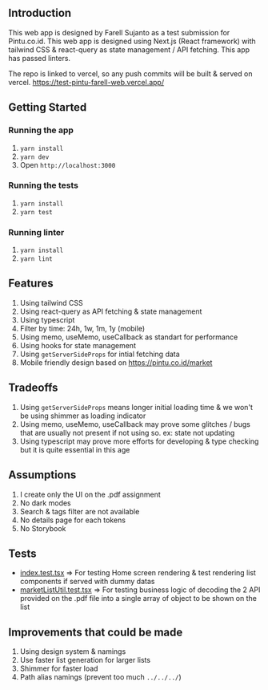 ## Introduction
This web app is designed by Farell Sujanto as a test submission for Pintu.co.id. This web app is designed using Next.js (React framework) with tailwind CSS & react-query as state management / API fetching. This app has passed linters.

The repo is linked to vercel, so any push commits will be built & served on vercel. https://test-pintu-farell-web.vercel.app/

## Getting Started
### Running the app
1. `yarn install`
2. `yarn dev`
3. Open `http://localhost:3000` 

### Running the tests
1. `yarn install`
2. `yarn test`
### Running linter
1. `yarn install`
2. `yarn lint`


## Features
1. Using tailwind CSS
2. Using react-query as API fetching & state management
3. Using typescript
4. Filter by time: 24h, 1w, 1m, 1y (mobile)
5. Using memo, useMemo, useCallback as standart for performance
6. Using hooks for state management
7. Using `getServerSideProps` for intial fetching data 
8. Mobile friendly design based on https://pintu.co.id/market


## Tradeoffs
1. Using `getServerSideProps` means longer initial loading time & we won't be using shimmer as loading indicator
2. Using memo, useMemo, useCallback may prove some glitches / bugs that are usually not present if not using so. ex: state not updating
3. Using typescript may prove more efforts for developing & type checking but it is quite essential in this age


## Assumptions
1. I create only the UI on the .pdf assignment
2. No dark modes
3. Search & tags filter are not available
4. No details page for each tokens
5. No Storybook


## Tests
- [index.test.tsx](/__tests__/pages/index.test.tsx) => For testing Home screen rendering & test rendering list components if served with dummy datas
- [marketListUtil.test.tsx](/__tests__/utils/marketListUtil.test.tsx) => For testing business logic of decoding the 2 API provided on the .pdf file into a single array of object to be shown on the list


## Improvements that could be made
1. Using design system & namings
2. Use faster list generation for larger lists
3. Shimmer for faster load
4. Path alias namings (prevent too much `../../../`)

